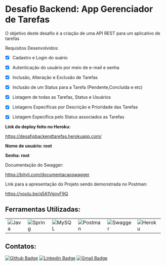 <div dsplay="inline-block">
 
 <h1 align="left">Desafio Backend: App Gerenciador de Tarefas</h1>
 
O objetivo deste desafio é a criação de uma API REST para um aplicativo de tarefas 
 
Requisitos Desenvolvidos:
 
- [x] Cadastro e Login do suário
- [x] Autenticação do usuário por meio de e-mail e senha
- [x] Inclusão, Alteração e Exclusão de Tarefas
- [x] Inclusão de um Status para a Tarefa (Pendente,Concluída e etc)
- [x] Listagem de todas as Tarefas, Status e Usuários
- [x] Listagens Específicas por Descrição e Prioridade das Tarefas
- [x] Listagem Específica pelo Status associados as Tarefas


<b>Link do deploy feito no Heroku:</b>

 https://desafiobackendtarefas.herokuapp.com/
 
 <b>Nome de usuário: root</b>
 
 <b>Senha: root</b>


  
Documentação do Swagger:

 https://bityli.com/documentacaoswagger

Link para a apresentação do Projeto sendo demonstrada no Postman:

 https://youtu.be/q5A1VgoyF9Q

 <h2>Ferramentas Utilizadas:</h2>
 
 <table>
    <tr>
        <td><img alt="Java" src="https://img.shields.io/badge/java-%23ED8B00.svg?&style=for-the-badge&logo=java&logoColor=white"/></td>
        <td><img alt="Spring" src="https://img.shields.io/badge/spring-%236DB33F.svg?&style=for-the-badge&logo=spring&logoColor=white"/></td>
        <td><img alt="MySQL" src="https://img.shields.io/badge/MySQL-005C84?style=for-the-badge&logo=mysql&logoColor=white"/></td>
        <td><img alt="Postman" src="https://img.shields.io/badge/Postman-FF6C37?style=for-the-badge&logo=Postman&logoColor=white"/></td>
        <td><img alt="Swagger" src="https://img.shields.io/badge/Swagger-85EA2D?style=for-the-badge&logo=Swagger&logoColor=white"/></td>
        <td><img alt="Heroku" src="https://img.shields.io/badge/Heroku-430098?style=for-the-badge&logo=heroku&logoColor=white"/></td>
    </tr>
</table>

 
 <h2>Contatos:</h2>

[![Github Badge](https://img.shields.io/badge/-Github-000?style=flat-square&logo=Github&logoColor=white&link=link_do_seu_perfil_no_github)](https://github.com/LucasCdiniz)
[![Linkedin Badge](https://img.shields.io/badge/-LinkedIn-blue?style=flat-square&logo=Linkedin&logoColor=white&link=link_do_seu_perfil_no_linkedin)](https://www.linkedin.com/in/lucas-celestino-diniz)
[![Gmail Badge](https://img.shields.io/badge/-Gmail-c14438?style=flat-square&logo=Gmail&logoColor=white&link=mailto:seu_email)](mailto:lucascelestino.diniz@gmail.com)
